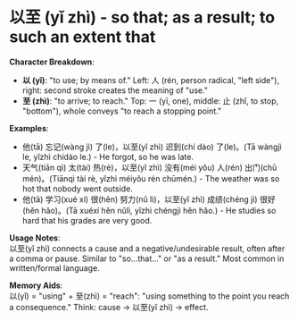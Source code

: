# **以至 (yǐ zhì) - so that; as a result; to such an extent that**

**Character Breakdown**:  
- **以 (yǐ)**: "to use; by means of." Left: 人 (rén, person radical, "left side"), right: second stroke creates the meaning of "use."  
- **至 (zhì)**: "to arrive; to reach." Top: 一 (yī, one), middle: 止 (zhǐ, to stop, "bottom"), whole conveys "to reach a stopping point."

**Examples**:  
- 他(tā) 忘记(wàng jì) 了(le)，以至(yǐ zhì) 迟到(chí dào) 了(le)。(Tā wàngjì le, yǐzhì chídào le.) - He forgot, so he was late.  
- 天气(tiān qì) 太(tài) 热(rè)，以至(yǐ zhì) 没有(méi yǒu) 人(rén) 出门(chū mén)。(Tiānqì tài rè, yǐzhì méiyǒu rén chūmén.) - The weather was so hot that nobody went outside.  
- 他(tā) 学习(xué xí) 很(hěn) 努力(nǔ lì)，以至(yǐ zhì) 成绩(chéng jì) 很好(hěn hǎo)。(Tā xuéxí hěn nǔlì, yǐzhì chéngjì hěn hǎo.) - He studies so hard that his grades are very good.

**Usage Notes**:  
以至(yǐ zhì) connects a cause and a negative/undesirable result, often after a comma or pause. Similar to "so...that..." or "as a result." Most common in written/formal language.

**Memory Aids**:  
以(yǐ) = "using" + 至(zhì) = "reach": "using something to the point you reach a consequence." Think: cause → 以至(yǐ zhì) → effect.